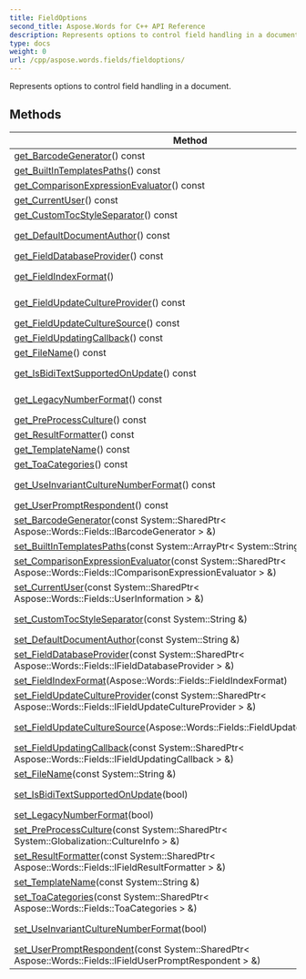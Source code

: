 ```yaml
---
title: FieldOptions
second_title: Aspose.Words for C++ API Reference
description: Represents options to control field handling in a document. 
type: docs
weight: 0
url: /cpp/aspose.words.fields/fieldoptions/
---
```


Represents options to control field handling in a document. 

## Methods

| Method | Description |
| --- | --- |
| [get_BarcodeGenerator](./get_barcodegenerator/)() const | Gets or set custom barcode generator.  |
| [get_BuiltInTemplatesPaths](./get_builtintemplatespaths/)() const | Gets or sets paths of MS Word built-in templates.  |
| [get_ComparisonExpressionEvaluator](./get_comparisonexpressionevaluator/)() const | Gets or sets the field comparison expressions evaluator.  |
| [get_CurrentUser](./get_currentuser/)() const | Gets or sets the current user information.  |
| [get_CustomTocStyleSeparator](./get_customtocstyleseparator/)() const | Gets or sets custom style separator for the \t switch in FieldToc field.  |
| [get_DefaultDocumentAuthor](./get_defaultdocumentauthor/)() const | Gets or sets default document author's name. If author's name is already specified in built-in document properties, this option is not considered.  |
| [get_FieldDatabaseProvider](./get_fielddatabaseprovider/)() const | Gets a provider that returns a query result for the FieldDatabase field.  |
| [get_FieldIndexFormat](./get_fieldindexformat/)() | Gets or sets a FieldIndexFormat that represents the formatting for the FieldIndex fields in the document.  |
| [get_FieldUpdateCultureProvider](./get_fieldupdatecultureprovider/)() const | Gets or sets a provider that returns a culture object specific for each particular field.  |
| [get_FieldUpdateCultureSource](./get_fieldupdateculturesource/)() const | Specifies what culture to use to format the field result.  |
| [get_FieldUpdatingCallback](./get_fieldupdatingcallback/)() const | Gets IFieldUpdatingCallback implementation.  |
| [get_FileName](./get_filename/)() const | Gets or sets the file name of the document.  |
| [get_IsBidiTextSupportedOnUpdate](./get_isbiditextsupportedonupdate/)() const | Gets or sets the value indicating whether bidirectional text is fully supported during field update or not.  |
| [get_LegacyNumberFormat](./get_legacynumberformat/)() const | Gets or sets the value indicating whether legacy (early than AW 13.10) number format for fields is enabled or not.  |
| [get_PreProcessCulture](./get_preprocessculture/)() const | Gets or sets the culture to preprocess field values.  |
| [get_ResultFormatter](./get_resultformatter/)() const | Allows to control how the field result is formatted.  |
| [get_TemplateName](./get_templatename/)() const | Gets or sets the file name of the template used by the document.  |
| [get_ToaCategories](./get_toacategories/)() const | Gets or sets the table of authorities categories.  |
| [get_UseInvariantCultureNumberFormat](./get_useinvariantculturenumberformat/)() const | Gets or sets the value indicating that number format is parsed using invariant culture or not.  |
| [get_UserPromptRespondent](./get_userpromptrespondent/)() const | Gets or sets the respondent to user prompts during field update.  |
| [set_BarcodeGenerator](./set_barcodegenerator/)(const System::SharedPtr< Aspose::Words::Fields::IBarcodeGenerator > &) | Gets or set custom barcode generator.  |
| [set_BuiltInTemplatesPaths](./set_builtintemplatespaths/)(const System::ArrayPtr< System::String > &) | Setter for Aspose::Words::Fields::FieldOptions::get_BuiltInTemplatesPaths.  |
| [set_ComparisonExpressionEvaluator](./set_comparisonexpressionevaluator/)(const System::SharedPtr< Aspose::Words::Fields::IComparisonExpressionEvaluator > &) | Setter for Aspose::Words::Fields::FieldOptions::get_ComparisonExpressionEvaluator.  |
| [set_CurrentUser](./set_currentuser/)(const System::SharedPtr< Aspose::Words::Fields::UserInformation > &) | Setter for Aspose::Words::Fields::FieldOptions::get_CurrentUser.  |
| [set_CustomTocStyleSeparator](./set_customtocstyleseparator/)(const System::String &) | Setter for Aspose::Words::Fields::FieldOptions::get_CustomTocStyleSeparator.  |
| [set_DefaultDocumentAuthor](./set_defaultdocumentauthor/)(const System::String &) | Setter for Aspose::Words::Fields::FieldOptions::get_DefaultDocumentAuthor.  |
| [set_FieldDatabaseProvider](./set_fielddatabaseprovider/)(const System::SharedPtr< Aspose::Words::Fields::IFieldDatabaseProvider > &) | Sets a provider that returns a query result for the FieldDatabase field.  |
| [set_FieldIndexFormat](./set_fieldindexformat/)(Aspose::Words::Fields::FieldIndexFormat) | Setter for Aspose::Words::Fields::FieldOptions::get_FieldIndexFormat.  |
| [set_FieldUpdateCultureProvider](./set_fieldupdatecultureprovider/)(const System::SharedPtr< Aspose::Words::Fields::IFieldUpdateCultureProvider > &) | Setter for Aspose::Words::Fields::FieldOptions::get_FieldUpdateCultureProvider.  |
| [set_FieldUpdateCultureSource](./set_fieldupdateculturesource/)(Aspose::Words::Fields::FieldUpdateCultureSource) | Setter for Aspose::Words::Fields::FieldOptions::get_FieldUpdateCultureSource.  |
| [set_FieldUpdatingCallback](./set_fieldupdatingcallback/)(const System::SharedPtr< Aspose::Words::Fields::IFieldUpdatingCallback > &) | Sets IFieldUpdatingCallback implementation.  |
| [set_FileName](./set_filename/)(const System::String &) | Setter for Aspose::Words::Fields::FieldOptions::get_FileName.  |
| [set_IsBidiTextSupportedOnUpdate](./set_isbiditextsupportedonupdate/)(bool) | Setter for Aspose::Words::Fields::FieldOptions::get_IsBidiTextSupportedOnUpdate.  |
| [set_LegacyNumberFormat](./set_legacynumberformat/)(bool) | Setter for Aspose::Words::Fields::FieldOptions::get_LegacyNumberFormat.  |
| [set_PreProcessCulture](./set_preprocessculture/)(const System::SharedPtr< System::Globalization::CultureInfo > &) | Setter for Aspose::Words::Fields::FieldOptions::get_PreProcessCulture.  |
| [set_ResultFormatter](./set_resultformatter/)(const System::SharedPtr< Aspose::Words::Fields::IFieldResultFormatter > &) | Setter for Aspose::Words::Fields::FieldOptions::get_ResultFormatter.  |
| [set_TemplateName](./set_templatename/)(const System::String &) | Setter for Aspose::Words::Fields::FieldOptions::get_TemplateName.  |
| [set_ToaCategories](./set_toacategories/)(const System::SharedPtr< Aspose::Words::Fields::ToaCategories > &) | Setter for Aspose::Words::Fields::FieldOptions::get_ToaCategories.  |
| [set_UseInvariantCultureNumberFormat](./set_useinvariantculturenumberformat/)(bool) | Setter for Aspose::Words::Fields::FieldOptions::get_UseInvariantCultureNumberFormat.  |
| [set_UserPromptRespondent](./set_userpromptrespondent/)(const System::SharedPtr< Aspose::Words::Fields::IFieldUserPromptRespondent > &) | Setter for Aspose::Words::Fields::FieldOptions::get_UserPromptRespondent.  |
